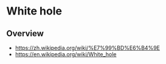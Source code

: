 # White hole


## Overview

- https://zh.wikipedia.org/wiki/%E7%99%BD%E6%B4%9E
- https://en.wikipedia.org/wiki/White_hole
